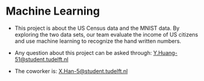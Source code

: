 # Machine Learning

- This project is about the US Census data and the MNIST data. By exploring the two data sets, our team evaluate the income of US citizens and use machine learning to recognize the hand written numbers.

- Any question about this project can be asked through: Y.Huang-51@student.tudelft.nl
- The coworker is: X.Han-5@student.tudelft.nl
